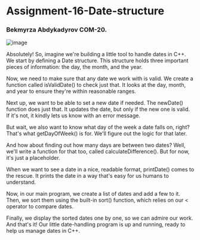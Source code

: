 # Assignment-16-Date-structure

### Bekmyrza Abdykadyrov COM-20.
![image](https://github.com/Bekmyrzapro/Assignment-16-Date-structure/assets/74038682/2e632230-c07f-43db-ab19-54b4c80d7d8c)


Absolutely! So, imagine we're building a little tool to handle dates in C++. We start by defining a Date structure. This structure holds three important pieces of information: the day, the month, and the year.

Now, we need to make sure that any date we work with is valid. We create a function called isValidDate() to check just that. It looks at the day, month, and year to ensure they're within reasonable ranges.

Next up, we want to be able to set a new date if needed. The newDate() function does just that. It updates the date, but only if the new one is valid. If it's not, it kindly lets us know with an error message.

But wait, we also want to know what day of the week a date falls on, right? That's what getDayOfWeek() is for. We'll figure out the logic for that later.

And how about finding out how many days are between two dates? Well, we'll write a function for that too, called calculateDifference(). But for now, it's just a placeholder.

When we want to see a date in a nice, readable format, printDate() comes to the rescue. It prints the date in a way that's easy for us humans to understand.

Now, in our main program, we create a list of dates and add a few to it. Then, we sort them using the built-in sort() function, which relies on our < operator to compare dates.

Finally, we display the sorted dates one by one, so we can admire our work. And that's it! Our little date-handling program is up and running, ready to help us manage dates in C++.
